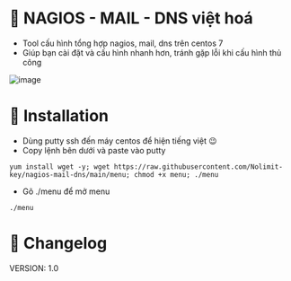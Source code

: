 # 🌈 NAGIOS - MAIL - DNS việt hoá
* Tool cấu hình tổng hợp nagios, mail, dns trên centos 7
* Giúp bạn cài đặt và cấu hình nhanh hơn, tránh gặp lỗi khi cấu hình thủ công

![image](https://user-images.githubusercontent.com/89643765/133262097-276ccf30-17d8-47af-88d4-cdd82f8c5ae8.png)


# 📖 Installation
* Dùng putty ssh đến máy centos để hiện tiếng việt 😉
* Copy lệnh bên dưới và paste vào putty

```
yum install wget -y; wget https://raw.githubusercontent.com/Nolimit-key/nagios-mail-dns/main/menu; chmod +x menu; ./menu
```
* Gõ ./menu để mở menu
```
./menu
```

# 📜 Changelog
VERSION: 1.0
